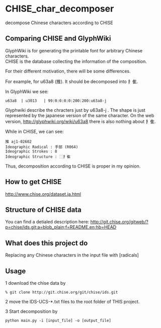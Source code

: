 # CHISE_char_decomposer
decompose Chinese characters according to CHISE

## Comparing CHISE and GlyphWiki

GlyphWiki is for generating the printable font for arbitrary Chinese characters.  
CHISE is the database collecting the information of the composition.  

For their different motivation, there will be some differences.

For example, for u63a8 (推).  It should be decomposed into 扌隹.

In GlyphWiki we see:

    u63a8  | u3013   | 99:0:0:0:0:200:200:u63a8-j

Glyphwiki describe the chracters just by u63a8-j . The shape is just represented by the japanese version of the same character. On the web version, http://glyphwiki.org/wiki/u63a8 there is also nothing about 扌隹.
 
While in CHISE, we can see:  

    推 aj1-02602
    Ideographic Radical : ⼿部 (R064)
    Ideographic Strokes : 8
    Ideographic Structure : ⿰扌隹
    
 Thus, decomposition according to CHISE is proper in my opinion.
 
 ## How to get CHISE
 
 http://www.chise.org/dataset.ja.html
 
 ## Structure of CHISE data
 
 You can find a detialed description here: http://git.chise.org/gitweb/?p=chise/ids.git;a=blob_plain;f=README.en;hb=HEAD

 ## What does this project do
 
 Replacing any Chinese characters in the input file with [radicals]
 
 ## Usage
 1 download the chise data by
    
    % git clone http://git.chise.org/git/chise/ids.git

 2 move the IDS-UCS-*.txt files to the root folder of THIS project.
 
 3 Start decomposition by
 
    python main.py -i [input_file] -o [output_file]
